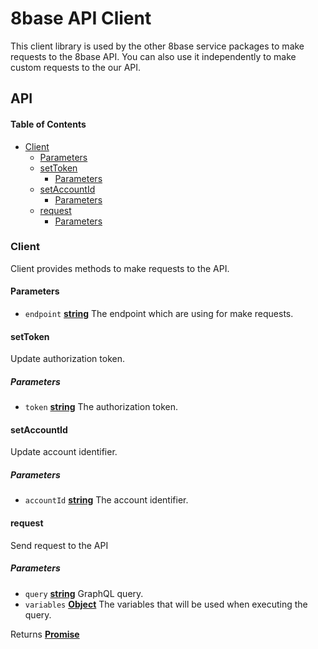 # 8base API Client

This client library is used by the other 8base service packages to make requests to the 8base API. You can also use it independently to make custom requests to the our API.

## API

<!-- Generated by documentation.js. Update this documentation by updating the source code. -->

#### Table of Contents

-   [Client](#client)
    -   [Parameters](#parameters)
    -   [setToken](#settoken)
        -   [Parameters](#parameters-1)
    -   [setAccountId](#setaccountid)
        -   [Parameters](#parameters-2)
    -   [request](#request)
        -   [Parameters](#parameters-3)

### Client

Client provides methods to make requests to the API.

#### Parameters

-   `endpoint` **[string](https://developer.mozilla.org/docs/Web/JavaScript/Reference/Global_Objects/String)** The endpoint which are using for make requests.

#### setToken

Update authorization token.

##### Parameters

-   `token` **[string](https://developer.mozilla.org/docs/Web/JavaScript/Reference/Global_Objects/String)** The authorization token.

#### setAccountId

Update account identifier.

##### Parameters

-   `accountId` **[string](https://developer.mozilla.org/docs/Web/JavaScript/Reference/Global_Objects/String)** The account identifier.

#### request

Send request to the API

##### Parameters

-   `query` **[string](https://developer.mozilla.org/docs/Web/JavaScript/Reference/Global_Objects/String)** GraphQL query.
-   `variables` **[Object](https://developer.mozilla.org/docs/Web/JavaScript/Reference/Global_Objects/Object)** The variables that will be used when executing the query.

Returns **[Promise](https://developer.mozilla.org/docs/Web/JavaScript/Reference/Global_Objects/Promise)** 
